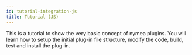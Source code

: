 ```yaml
---
id: tutorial-integration-js
title: Tutorial (JS)
---
```


This is a tutorial to show the very basic concept of nymea plugins. You will learn how to setup the initial plug-in file structure, modify the code, build, test and install the plug-in.
